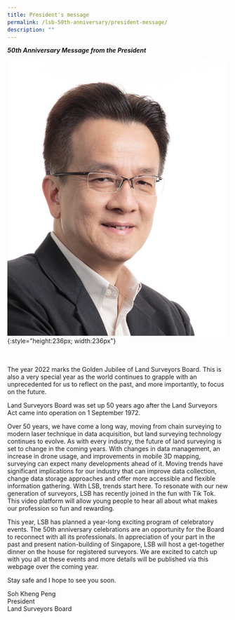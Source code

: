 ```yaml
---
title: President's message
permalink: /lsb-50th-anniversary/president-message/
description: ""
---
```

***50th Anniversary Message from the President***

![](/images/Presidentpic.png)
{:style="height:236px; width:236px"}

<br>
<br>
The year 2022 marks the Golden Jubilee of Land Surveyors Board. This is also a very special year as the world continues to grapple with an unprecedented for us to reflect on the past, and more importantly, to focus on the future.

Land Surveyors Board was set up 50 years ago after the Land Surveyors Act came into operation on 1 September 1972.

Over 50 years, we have come a long way, moving from chain surveying to modern laser technique in data acquisition, but land surveying technology continues to evolve. As with every industry, the future of land surveying is set to change in the coming years. With changes in data management, an increase in drone usage, and improvements in mobile 3D mapping, surveying can expect many developments ahead of it. Moving trends have significant implications for our industry that can improve data collection, change data storage approaches and offer more accessible and flexible information gathering. With LSB, trends start here. To resonate with our new generation of surveyors, LSB has recently joined in the fun with Tik Tok. This video platform will allow young people to hear all about what makes our profession so fun and rewarding.

This year, LSB has planned a year-long exciting program of celebratory events. The 50th anniversary celebrations are an opportunity for the Board to reconnect with all its professionals. In appreciation of your part in the past and present nation-building of Singapore, LSB will host a get-together dinner on the house for registered surveyors. We are excited to catch up with you all at these events and more details will be published via this webpage over the coming year.

Stay safe and I hope to see you soon.

Soh Kheng Peng <br>
President <br>
Land Surveyors Board